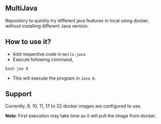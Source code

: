 ## MultiJava
Repository to quickly try different java features in local using docker, without installing different Java version.

## How to use it?
- Add respective code in `Hello.java`
- Execute following command,
```
bash jex 8
```
- This will execute the program in `Java 8`.

## Support
Currently, 8, 10, 11, 17 to 22 docker images are configured to use.

**Note**: First execution may take time as it will pull the image from docker.